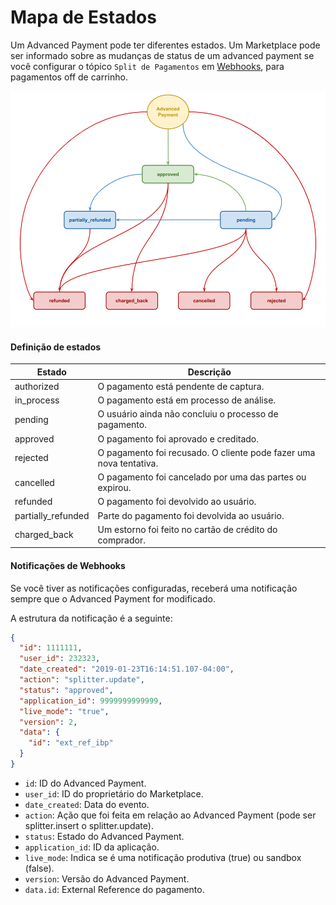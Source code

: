 ﻿# Mapa de Estados

Um Advanced Payment pode ter diferentes estados.
Um Marketplace pode ser informado sobre as mudanças de status de um advanced payment se você configurar o tópico `Split de Pagamentos` em [Webhooks](https://www.mercadopago.com/mlb/account/webhooks), para pagamentos off de carrinho.

![Status map](/images/advanced-payments/advanced-payments-status-map.png)

#### Definição de estados

Estado              |Descrição                                                              |
--------------------|-----------------------------------------------------------------------|
authorized          |O pagamento está pendente de captura.                                  |
in_process          |O pagamento está em processo de análise.                               |
pending             |O usuário ainda não concluiu o processo de pagamento.                  |
approved            |O pagamento foi aprovado e creditado.                                  |
rejected            |O pagamento foi recusado. O cliente pode fazer uma nova tentativa.     |
cancelled           |O pagamento foi cancelado por uma das partes ou expirou.               |
refunded            |O pagamento foi devolvido ao usuário.                                  |
partially_refunded  |Parte do pagamento foi devolvida ao usuário.                           |
charged_back        |Um estorno foi feito no cartão de crédito do comprador.                |

#### Notificações de Webhooks

Se você tiver as notificações configuradas, receberá uma notificação sempre que o Advanced Payment for modificado.

A estrutura da notificação é a seguinte:

```json
{
  "id": 1111111,
  "user_id": 232323,
  "date_created": "2019-01-23T16:14:51.107-04:00",
  "action": "splitter.update",
  "status": "approved",
  "application_id": 9999999999999,
  "live_mode": "true",
  "version": 2,
  "data": {
    "id": "ext_ref_ibp"
  }
}
```

* `id`: ID do Advanced Payment.
* `user_id`: ID do proprietário do Marketplace.
* `date_created`: Data do evento.
* `action`: Ação que foi feita em relação ao Advanced Payment (pode ser splitter.insert o splitter.update).
* `status`: Estado do Advanced Payment.
* `application_id`: ID da aplicação.
* `live_mode`: Indica se é uma notificação produtiva (true) ou sandbox (false).
* `version`: Versão do Advanced Payment.
* `data.id`: External Reference do pagamento.
